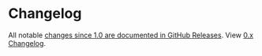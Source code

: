 # Changelog

All notable [changes since 1.0 are documented in GitHub Releases](https://github.com/flippercloud/flipper/releases). View [0.x Changelog](https://github.com/flippercloud/flipper/blob/v0.28.3/Changelog.md).

